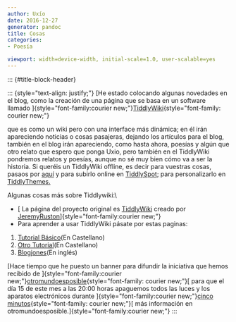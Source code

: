 ```yaml
---
author: Uxío
date: 2016-12-27
generator: pandoc
title: Cosas
categories:
- Poesía

viewport: width=device-width, initial-scale=1.0, user-scalable=yes
---
```


::: {#title-block-header}

::: {style="text-align: justify;"}
[He estado colocando algunas novedades en el blog, como la creación de
una página que se basa en un software llamado
]{style="font-family:courier new;"}[TiddlyWiki](http://lrealnlspejo.tiddlyspot.com/index.html){style="font-family: courier new;"}

que es como un wiki pero con una interface más dinámica; en él irán
apareciendo noticias o cosas pasajeras, dejando los artículos para el
blog, también en el blog irán apareciendo, como hasta ahora, poesías y
algún que otro relato que espero que ponga Uxio, pero también en el
TiddlyWiki pondremos relatos y poesías, aunque no sé muy bien cómo va a
ser la historia. Si queréis un TiddlyWiki offline, es decir para
vuestras cosas, pasaos por
[aquí](http://www.zopelana.org/wiki/vacio.html) y para subirlo online en
[TiddlySpot](http://tiddlyspot.com/); para personalizarlo en
[TiddlyThemes.](http://tiddlythemes.com/)

Algunas cosas más sobre Tiddlywiki:\

-   [ La página del proyecto original es
    [TiddlyWiki](http://www.tiddlywiki.com/) creado por
    [JeremyRuston](http://www.tiddlywiki.com/#JeremyRuston)]{style="font-family:courier new;"}
-   Para aprender a usar TiddlyWiki pásate por estas paginas:

1.  [Tutorial Básico](http://www.giffmex.org/twtutorialespanol.html)(En
    Castellano)
2.  [Otro Tutorial](http://zopelana.org/ciberperiodismo/?p=131)(En
    Castellano)
3.  [Blogjones](http://www.blogjones.com/TiddlyWikiTutorial.html)(En
    inglés)

[Hace tiempo que he puesto un banner para difundir la iniciativa que
hemos recibido de
]{style="font-family:courier new;"}[otromundoesposible](http://www.otromundoesposible.com/){style="font-family: courier new;"}[
para que el día 15 de este mes a las 20:00 horas apaguemos todos las
luces y los aparatos electrónicos durante
]{style="font-family:courier new;"}[cinco
minutos](http://www.otromundoesposible.com/?p=1432){style="font-family: courier new;"}[
más información en
otromundoesposible.]{style="font-family:courier new;"}
:::

